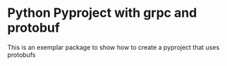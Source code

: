 # Python Pyproject with grpc and protobuf

This is an exemplar package to show how to create a pyproject that uses protobufs

